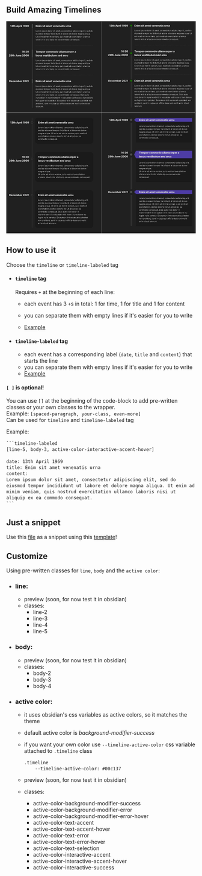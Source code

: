 ## Build Amazing Timelines

[![Example](https://github.com/George-debug/obsidian-timeline/raw/master/readme_source/examples_4.jpg)](https://github.com/George-debug/obsidian-timeline/blob/master/readme_source/examples_4.jpg)

## How to use it

Choose the `timeline` or `timeline-labeled` tag

-   #### `timeline` tag
    
    Requires `+` at the beginning of each line:
    
    -   each event has 3 `+`s in total: 1 for time, 1 for title and 1 for content
        
    -   you can separate them with empty lines if it's easier for you to write
        
    -   [Example](https://github.com/George-debug/obsidian-timeline/blob/master/readme_source/timeline_tag.md)
        
          
        
-   #### `timeline-labeled` tag
    
    -   each event has a corresponding label (`date`, `title` and `content`) that starts the line
    -   you can separate them with empty lines if it's easier for you to write
    -   [Example](https://github.com/George-debug/obsidian-timeline/blob/master/readme_source/timeline_labeled_tag.md)
    
      
    

#### `[ ]` is optional!

You can use `[]` at the beginning of the code-block to add pre-written classes or your own classes to the wrapper.  
Example: `[spaced-paragraph, your-class, even-more]`  
Can be used for `timeline` and `timeline-labeled` tag  

Example:

````
```timeline-labeled
[line-5, body-3, active-color-interactive-accent-hover]

date: 13th April 1969
title: Enim sit amet venenatis urna
content:
Lorem ipsum dolor sit amet, consectetur adipiscing elit, sed do eiusmod tempor incididunt ut labore et dolore magna aliqua. Ut enim ad minim veniam, quis nostrud exercitation ullamco laboris nisi ut aliquip ex ea commodo consequat.
```
````

## Just a snippet

Use this [file](https://github.com/George-debug/obsidian-timeline/blob/master/just_the_snippet/timeline.css) as a snippet using this [template](https://github.com/George-debug/obsidian-timeline/blob/master/just_the_snippet/template.md)!

## Customize

Using pre-written classes for `line`, `body` and the `active color`:

-   ### line:
    
    -   preview (soon, for now test it in obsidian)
    -   classes:
        -   line-2
        -   line-3
        -   line-4
        -   line-5

  

-   ### body:
    
    -   preview (soon, for now test it in obsidian)
    -   classes:
        -   body-2
        -   body-3
        -   body-4

  

-   ### active color:
    
    -   it uses obsidian's css variables as active colors, so it matches the theme
    -   default active color is *background-modifier-success*
    -   if you want your own color use `--timeline-active-color` css variable attached to `.timeline` class
        
        ```
        .timeline
            --timeline-active-color: #00c137
        ```
        
    -   preview (soon, for now test it in obsidian)
    -   classes:
        -   active-color-background-modifier-success
        -   active-color-background-modifier-error
        -   active-color-background-modifier-error-hover
        -   active-color-text-accent
        -   active-color-text-accent-hover
        -   active-color-text-error
        -   active-color-text-error-hover
        -   active-color-text-selection
        -   active-color-interactive-accent
        -   active-color-interactive-accent-hover
        -   active-color-interactive-success